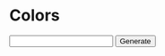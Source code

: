 # Colors

<script src='script.js' type='text/javascript'></script>

<form>
    <input id='hex' required>
    <input type='button' value='Generate' onclick='alertHex()'>
</form>
